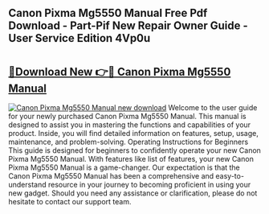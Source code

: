 ## Canon Pixma Mg5550 Manual Free Pdf Download - Part-Pif New Repair Owner Guide - User Service Edition 4Vp0u

# <h2><a href="http://cf13387.oget.top/?id=Canon+Pixma+Mg5550+Manual">🔗Download New 👉🔴 Canon Pixma Mg5550 Manual</a></h2>

[![Canon Pixma Mg5550 Manual new download](https://i.imgur.com/5g1atiW.png)](http://cf13387.oget.top/?id=Canon+Pixma+Mg5550+Manual)
Welcome to the user guide for your newly purchased Canon Pixma Mg5550 Manual. This manual is designed to assist you in mastering the functions and capabilities of your product. Inside, you will find detailed information on features, setup, usage, maintenance, and problem-solving. Operating Instructions for Beginners This guide is designed for beginners to confidently operate your new Canon Pixma Mg5550 Manual. With features like list of features, your new Canon Pixma Mg5550 Manual is a game-changer. Our expectation is that the Canon Pixma Mg5550 Manual has been a comprehensive and easy-to-understand resource in your journey to becoming proficient in using your new gadget. Should you need any assistance or clarification, please do not hesitate to contact our support team.
